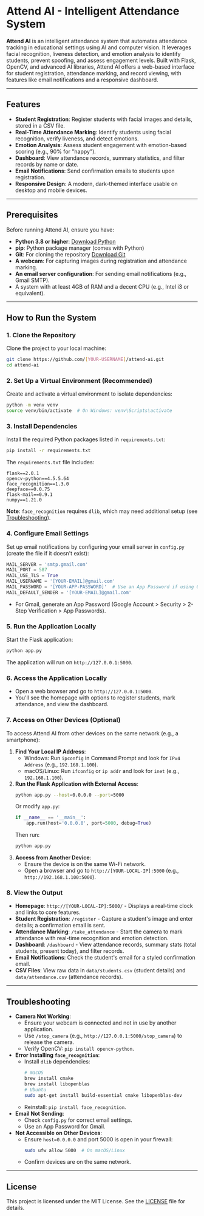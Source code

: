 # Attend AI - Intelligent Attendance System

**Attend AI** is an intelligent attendance system that automates attendance tracking in educational settings using AI and computer vision. It leverages facial recognition, liveness detection, and emotion analysis to identify students, prevent spoofing, and assess engagement levels. Built with Flask, OpenCV, and advanced AI libraries, Attend AI offers a web-based interface for student registration, attendance marking, and record viewing, with features like email notifications and a responsive dashboard.

---

## Features
- **Student Registration**: Register students with facial images and details, stored in a CSV file.
- **Real-Time Attendance Marking**: Identify students using facial recognition, verify liveness, and detect emotions.
- **Emotion Analysis**: Assess student engagement with emotion-based scoring (e.g., 90% for "happy").
- **Dashboard**: View attendance records, summary statistics, and filter records by name or date.
- **Email Notifications**: Send confirmation emails to students upon registration.
- **Responsive Design**: A modern, dark-themed interface usable on desktop and mobile devices.

---

## Prerequisites
Before running Attend AI, ensure you have:
- **Python 3.8 or higher**: [Download Python](https://www.python.org/downloads/)
- **pip**: Python package manager (comes with Python)
- **Git**: For cloning the repository [Download Git](https://git-scm.com/downloads)
- **A webcam**: For capturing images during registration and attendance marking.
- **An email server configuration**: For sending email notifications (e.g., Gmail SMTP).
- A system with at least 4GB of RAM and a decent CPU (e.g., Intel i3 or equivalent).

---

## How to Run the System

### 1. Clone the Repository
Clone the project to your local machine:
```bash
git clone https://github.com/[YOUR-USERNAME]/attend-ai.git
cd attend-ai
```

### 2. Set Up a Virtual Environment (Recommended)
Create and activate a virtual environment to isolate dependencies:
```bash
python -m venv venv
source venv/bin/activate  # On Windows: venv\Scripts\activate
```

### 3. Install Dependencies
Install the required Python packages listed in `requirements.txt`:
```bash
pip install -r requirements.txt
```
The `requirements.txt` file includes:
```
flask==2.0.1
opencv-python==4.5.5.64
face_recognition==1.3.0
deepface==0.0.75
flask-mail==0.9.1
numpy==1.21.0
```
**Note**: `face_recognition` requires `dlib`, which may need additional setup (see [Troubleshooting](#troubleshooting)).

### 4. Configure Email Settings
Set up email notifications by configuring your email server in `config.py` (create the file if it doesn't exist):
```python
MAIL_SERVER = 'smtp.gmail.com'
MAIL_PORT = 587
MAIL_USE_TLS = True
MAIL_USERNAME = '[YOUR-EMAIL]@gmail.com'
MAIL_PASSWORD = '[YOUR-APP-PASSWORD]'  # Use an App Password if using Gmail
MAIL_DEFAULT_SENDER = '[YOUR-EMAIL]@gmail.com'
```
- For Gmail, generate an App Password (Google Account > Security > 2-Step Verification > App Passwords).

### 5. Run the Application Locally
Start the Flask application:
```bash
python app.py
```
The application will run on `http://127.0.0.1:5000`.

### 6. Access the Application Locally
- Open a web browser and go to `http://127.0.0.1:5000`.
- You'll see the homepage with options to register students, mark attendance, and view the dashboard.

### 7. Access on Other Devices (Optional)
To access Attend AI from other devices on the same network (e.g., a smartphone):
1. **Find Your Local IP Address**:
   - Windows: Run `ipconfig` in Command Prompt and look for `IPv4 Address` (e.g., `192.168.1.100`).
   - macOS/Linux: Run `ifconfig` or `ip addr` and look for `inet` (e.g., `192.168.1.100`).
2. **Run the Flask Application with External Access**:
   ```bash
   python app.py --host=0.0.0.0 --port=5000
   ```
   Or modify `app.py`:
   ```python
   if __name__ == '__main__':
       app.run(host='0.0.0.0', port=5000, debug=True)
   ```
   Then run:
   ```bash
   python app.py
   ```
3. **Access from Another Device**:
   - Ensure the device is on the same Wi-Fi network.
   - Open a browser and go to `http://[YOUR-LOCAL-IP]:5000` (e.g., `http://192.168.1.100:5000`).

### 8. View the Output
- **Homepage**: `http://[YOUR-LOCAL-IP]:5000/` - Displays a real-time clock and links to core features.
- **Student Registration**: `/register` - Capture a student's image and enter details; a confirmation email is sent.
- **Attendance Marking**: `/take_attendance` - Start the camera to mark attendance with real-time recognition and emotion detection.
- **Dashboard**: `/dashboard` - View attendance records, summary stats (total students, present today), and filter records.
- **Email Notifications**: Check the student's email for a styled confirmation email.
- **CSV Files**: View raw data in `data/students.csv` (student details) and `data/attendance.csv` (attendance records).

---

## Troubleshooting
- **Camera Not Working**:
  - Ensure your webcam is connected and not in use by another application.
  - Use `/stop_camera` (e.g., `http://127.0.0.1:5000/stop_camera`) to release the camera.
  - Verify OpenCV: `pip install opencv-python`.
- **Error Installing `face_recognition`**:
  - Install `dlib` dependencies:
    ```bash
    # macOS
    brew install cmake
    brew install libopenblas
    # Ubuntu
    sudo apt-get install build-essential cmake libopenblas-dev
    ```
  - Reinstall: `pip install face_recognition`.
- **Email Not Sending**:
  - Check `config.py` for correct email settings.
  - Use an App Password for Gmail.
- **Not Accessible on Other Devices**:
  - Ensure `host=0.0.0.0` and port 5000 is open in your firewall:
    ```bash
    sudo ufw allow 5000  # On macOS/Linux
    ```
  - Confirm devices are on the same network.

---

## License
This project is licensed under the MIT License. See the [LICENSE](LICENSE) file for details.
